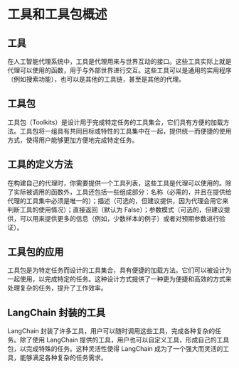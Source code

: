 # 工具和工具包概述

## 工具

在人工智能代理系统中，工具是代理用来与世界互动的接口。这些工具实际上就是代理可以使用的函数，用于与外部世界进行交互。这些工具可以是通用的实用程序（例如搜索功能），也可以是其他的工具链，甚至是其他的代理。

## 工具包

工具包（Toolkits）是设计用于完成特定任务的工具集合，它们具有方便的加载方法。工具包将一组具有共同目标或特性的工具集中在一起，提供统一而便捷的使用方式，使得用户能够更加方便地完成特定任务。

## 工具的定义方法

在构建自己的代理时，你需要提供一个工具列表，这些工具是代理可以使用的。除了实际被调用的函数外，工具还包括一些组成部分：名称（必需的，并且在提供给代理的工具集中必须是唯一的）；描述（可选的，但建议提供，因为代理会用它来判断工具的使用情况）；直接返回（默认为 False）；参数模式（可选的，但建议提供，可以用来提供更多的信息（例如，少数样本的例子）或者对预期参数进行验证）。

## 工具包的应用

工具包是为特定任务而设计的工具集合，具有便捷的加载方法。它们可以被设计为一起使用，以完成特定的任务。这种设计方式提供了一种更为便捷和高效的方式来处理复杂的任务，提升了工作效率。

## LangChain 封装的工具

LangChain 封装了许多工具，用户可以随时调用这些工具，完成各种复杂的任务。除了使用 LangChain 提供的工具，用户也可以自定义工具，形成自己的工具包，以完成特殊的任务。这种灵活性使得 LangChain 成为了一个强大而灵活的工具，能够满足各种复杂的任务需求。